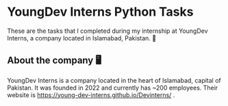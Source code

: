 # YoungDev Interns Python Tasks
These are the tasks that I completed during my internship at YoungDev Interns, a company located in Islamabad, Pakistan. 🥇

## About the company 🖥️
YoungDev Interns is a company located in the heart of Islamabad, capital of Pakistan. It was founded in 2022 and currently has ~200 employees. 
Their website is https://young-dev-interns.github.io/Devinterns/ . 
